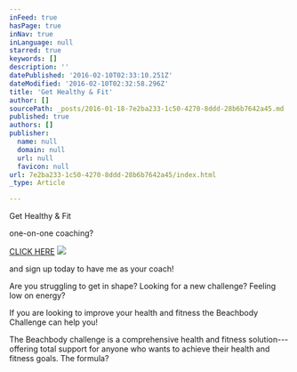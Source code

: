 ```yaml
---
inFeed: true
hasPage: true
inNav: true
inLanguage: null
starred: true
keywords: []
description: ''
datePublished: '2016-02-10T02:33:10.251Z'
dateModified: '2016-02-10T02:32:58.296Z'
title: 'Get Healthy & Fit'
author: []
sourcePath: _posts/2016-01-18-7e2ba233-1c50-4270-8ddd-28b6b7642a45.md
published: true
authors: []
publisher:
  name: null
  domain: null
  url: null
  favicon: null
url: 7e2ba233-1c50-4270-8ddd-28b6b7642a45/index.html
_type: Article

---
```

Get Healthy & Fit

one-on-one coaching?

[CLICK HERE][0]
![](https://s3-us-west-2.amazonaws.com/the-grid-img/p/9015cef552b33de65475ab037235d9518496eefa.jpg)

and sign up today to have me as your coach!

Are you struggling to get in shape? Looking for a new challenge? Feeling low on energy?

If you are looking to improve your health and fitness the Beachbody Challenge can help you!

The Beachbody challenge is a comprehensive health and fitness solution---offering total support for anyone who wants to achieve their health and fitness goals. The formula?

[0]: https://docs.google.com/forms/d/1mS-zzgtcK-kYE0Oeky_CFmrHLKxONAvoiPh2Uk-g4tY/viewform